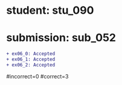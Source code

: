 # student: stu_090
# submission: sub_052

```diff
+ ex06_0: Accepted
+ ex06_1: Accepted
+ ex06_2: Accepted
```
#incorrect=0
#correct=3
